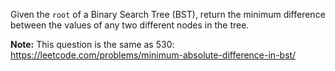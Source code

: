 Given the `root` of a Binary Search Tree (BST), return the minimum difference between the values of any two different nodes in the tree.

**Note:** This question is the same as 530: https://leetcode.com/problems/minimum-absolute-difference-in-bst/